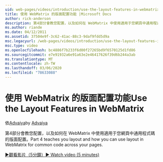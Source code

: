 ```yaml
---
uid: web-pages/videos/introduction/use-the-layout-features-in-webmatrix
title: 使用 WebMatrix 的版面配置功能 |Microsoft Docs
author: rick-anderson
description: 第4部分會教您配置，以及如何在 WebMatrix 中使用適用于您網頁中通用程式碼的版面配置。
ms.author: riande
ms.date: 04/12/2011
ms.assetid: 37504e9f-3c62-41ac-88c3-9daf9fdd5d9a
msc.legacyurl: /web-pages/videos/introduction/use-the-layout-features-in-webmatrix
msc.type: video
ms.openlocfilehash: bc4886f7b233f6d00f27265bd9f6570125d1fd86
ms.sourcegitcommit: e7e91932a6e91a63e2e46417626f39d6b244a3ab
ms.translationtype: MT
ms.contentlocale: zh-TW
ms.lasthandoff: 03/06/2020
ms.locfileid: "78633088"
---
```

# <a name="use-the-layout-features-in-webmatrix"></a><span data-ttu-id="ecab0-103">使用 WebMatrix 的版面配置功能</span><span class="sxs-lookup"><span data-stu-id="ecab0-103">Use the Layout Features in WebMatrix</span></span>

<span data-ttu-id="ecab0-104">依[Advaiya](https://twitter.com/Advaiyasolns)</span><span class="sxs-lookup"><span data-stu-id="ecab0-104">by [Advaiya](https://twitter.com/Advaiyasolns)</span></span>

<span data-ttu-id="ecab0-105">第4部分會教您配置，以及如何在 WebMatrix 中使用適用于您網頁中通用程式碼的版面配置。</span><span class="sxs-lookup"><span data-stu-id="ecab0-105">Part 4 teaches you layout and how you can use layout in WebMatrix for common code across your pages.</span></span>

[<span data-ttu-id="ecab0-106">&#9654;觀看影片（5分鐘）</span><span class="sxs-lookup"><span data-stu-id="ecab0-106">&#9654; Watch video (5 minutes)</span></span>](https://channel9.msdn.com/Blogs/ASP-NET-Site-Videos/use-the-layout-features-in-webmatrix)
